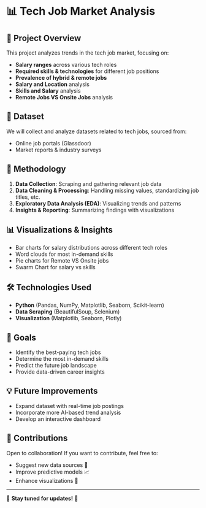# 📊 Tech Job Market Analysis

## 📌 Project Overview
This project analyzes trends in the tech job market, focusing on:
- **Salary ranges** across various tech roles
- **Required skills & technologies** for different job positions
- **Prevalence of hybrid & remote jobs**
- **Salary and Location** analysis
- **Skills and Salary** analysis
- **Remote Jobs VS Onsite Jobs** analysis

## 📂 Dataset
We will collect and analyze datasets related to tech jobs, sourced from:
- Online job portals (Glassdoor)
- Market reports & industry surveys

## 🚀 Methodology
1. **Data Collection**: Scraping and gathering relevant job data
2. **Data Cleaning & Processing**: Handling missing values, standardizing job titles, etc.
3. **Exploratory Data Analysis (EDA)**: Visualizing trends and patterns
4. **Insights & Reporting**: Summarizing findings with visualizations

## 📊 Visualizations & Insights
- Bar charts for salary distributions across different tech roles
- Word clouds for most in-demand skills
- Pie charts for Remote VS Onsite jobs
- Swarm Chart for salary vs skills

## 🛠️ Technologies Used
- **Python** (Pandas, NumPy, Matplotlib, Seaborn, Scikit-learn)
- **Data Scraping** (BeautifulSoup, Selenium)
- **Visualization** (Matplotlib, Seaborn, Plotly)

## 🎯 Goals
- Identify the best-paying tech jobs
- Determine the most in-demand skills
- Predict the future job landscape
- Provide data-driven career insights

## 💡 Future Improvements
- Expand dataset with real-time job postings
- Incorporate more AI-based trend analysis
- Develop an interactive dashboard

## 🤝 Contributions
Open to collaboration! If you want to contribute, feel free to:
- Suggest new data sources 📂
- Improve predictive models 📈
- Enhance visualizations 🎨

---
📌 **Stay tuned for updates!** 🚀
